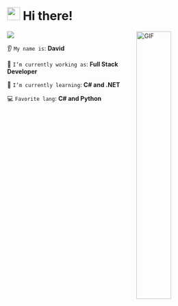 <!--Header Name-->
# <img src="https://emojis.slackmojis.com/emojis/images/1705794630/87797/wave.png?1705794630" width="30"/> Hi there!

<div>
<!--World Gif-->
<div>
  <img align="right" width="40%" alt="GIF" src="https://i.giphy.com/KX5nwoDX97AtPvKBF6.webp">
</div>
<p><img src="https://komarev.com/ghpvc/?username=davidalmaz&color=blue"/></p>



👂 `My name is`: **David**

🔭 `I’m currently working as`: **Full Stack Developer**

🌱 `I’m currently learning`: **C# and .NET**

💻 `Favorite lang`: **C# and Python**

</div>
